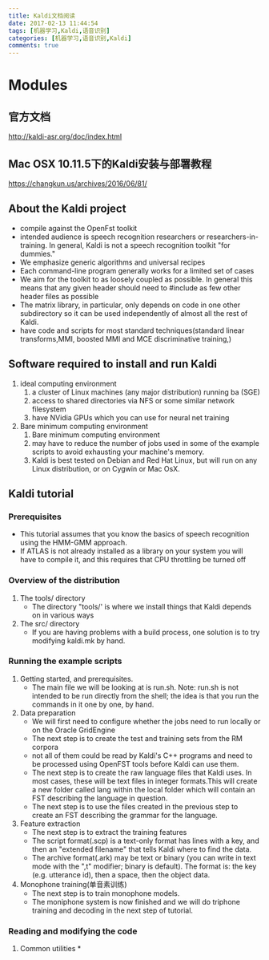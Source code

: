 ```yaml
---
title: Kaldi文档阅读
date: 2017-02-13 11:44:54
tags: [机器学习,Kaldi,语音识别]
categories: [机器学习,语音识别,Kaldi]
comments: true
---
```

# Modules
## 官方文档
<http://kaldi-asr.org/doc/index.html>
## Mac OSX 10.11.5下的Kaldi安装与部署教程
<https://changkun.us/archives/2016/06/81/><!--more-->

## About the Kaldi project
* compile against the OpenFst toolkit
* intended audience is speech recognition researchers or researchers-in-training. In general, Kaldi is not a speech recognition toolkit "for dummies."
* We emphasize generic algorithms and universal recipes
* Each command-line program generally works for a limited set of cases 
* We aim for the toolkit to as loosely coupled as possible. In general this means that any given header should need to #include as few other header files as possible
* The matrix library, in particular, only depends on code in one other subdirectory so it can be used independently of almost all the rest of Kaldi.
* have code and scripts for most standard techniques(standard linear transforms,MMI, boosted MMI and MCE discriminative training,)

## Software required to install and run Kaldi
1. ideal computing environment
	1. a cluster of Linux machines (any major distribution) running ba (SGE)
	1. access to shared directories via NFS or some similar network filesystem
	1. have NVidia GPUs which you can use for neural net training
1. Bare minimum computing environment
	1. Bare minimum computing environment
	1. may have to reduce the number of jobs used in some of the example scripts to avoid exhausting your machine's memory.
	1. Kaldi is best tested on Debian and Red Hat Linux, but will run on any Linux distribution, or on Cygwin or Mac OsX.

## Kaldi tutorial
### Prerequisites
* This tutorial assumes that you know the basics of speech recognition using the HMM-GMM approach.
*  If ATLAS is not already installed as a library on your system you will have to compile it, and this requires that CPU throttling be turned off

### Overview of the distribution
1. The tools/ directory
	* The directory "tools/' is where we install things that Kaldi depends on in various ways
1. The src/ directory
	* If you are having problems with a build process, one solution is to try modifying kaldi.mk by hand.

### Running the example scripts
1. Getting started, and prerequisites.
	* The main file we will be looking at is run.sh. Note: run.sh is not intended to be run directly from the shell; the idea is that you run the commands in it one by one, by hand.
1. Data preparation
	* We will first need to configure whether the jobs need to run locally or on the Oracle GridEngine
	* The next step is to create the test and training sets from the RM corpora
	* not all of them could be read by Kaldi's C++ programs and need to be processed using OpenFST tools before Kaldi can use them.
	* The next step is to create the raw language files that Kaldi uses. In most cases, these will be text files in integer formats.This will create a new folder called lang within the local folder which will contain an FST describing the language in question.
	* The next step is to use the files created in the previous step to create an FST describing the grammar for the language.
1. Feature extraction
	* The next step is to extract the training features
	* The script format(.scp) is a text-only format has lines with a key, and then an "extended filename" that tells Kaldi where to find the data.
	* The archive format(.ark) may be text or binary (you can write in text mode with the ",t" modifier; binary is default). The format is: the key (e.g. utterance id), then a space, then the object data.
1. Monophone training(单音素训练)
	* The next step is to train monophone models.
	* The moniphone system is now finished and we will do triphone training and decoding in the next step of tutorial.

### Reading and modifying the code
1. Common utilities
	* 